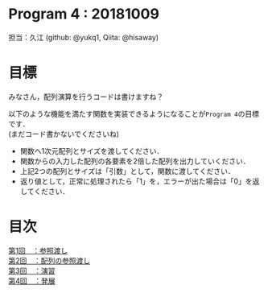 # Program 4 : 20181009
担当：久江 (github: @yukq1, Qiita: @hisaway)

# 目標
みなさん，配列演算を行うコードは書けますね？

以下のような機能を満たす関数を実装できるようになることが`Program 4`の目標です．  
(まだコード書かないでくださいね)

- 関数へ1次元配列とサイズを渡してください．
- 関数からの入力した配列の各要素を2倍した配列を出力していください．
- 上記2つの配列とサイズは「引数」として，関数に渡してください．
- 返り値として，正常に処理されたら「1」を，エラーが出た場合は「0」を返してください．

# 目次
[第1回　：参照渡し](4_1.md)    
[第2回　：配列の参照渡し](4_2.md)  
[第3回　：演習](4_3.md)  
[第4回　：発展](4_4.md)